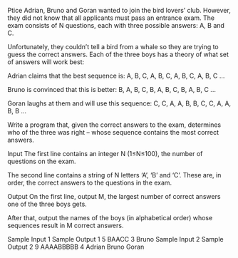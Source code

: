 Ptice
Adrian, Bruno and Goran wanted to join the bird lovers’ club. However, they did not know that all applicants must pass an entrance exam. The exam consists of N questions, each with three possible answers: A, B and C.

Unfortunately, they couldn’t tell a bird from a whale so they are trying to guess the correct answers. Each of the three boys has a theory of what set of answers will work best:

Adrian claims that the best sequence is: A, B, C, A, B, C, A, B, C, A, B, C ...

Bruno is convinced that this is better: B, A, B, C, B, A, B, C, B, A, B, C ...

Goran laughs at them and will use this sequence: C, C, A, A, B, B, C, C, A, A, B, B ...

Write a program that, given the correct answers to the exam, determines who of the three was right – whose sequence contains the most correct answers.

Input
The first line contains an integer N (1≤N≤100), the number of questions on the exam.

The second line contains a string of N letters ‘A’, ‘B’ and ‘C’. These are, in order, the correct answers to the questions in the exam.

Output
On the first line, output M, the largest number of correct answers one of the three boys gets.

After that, output the names of the boys (in alphabetical order) whose sequences result in M correct answers.

Sample Input 1	Sample Output 1
5
BAACC
3
Bruno
Sample Input 2	Sample Output 2
9
AAAABBBBB
4
Adrian
Bruno
Goran